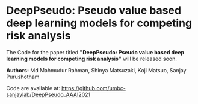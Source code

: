 # DeepPseudo: Pseudo value based deep learning models for competing risk analysis
The Code for the paper titled **"DeepPseudo: Pseudo value based deep learning models for competing risk analysis"** will be released soon.

**Authors:** Md Mahmudur Rahman, Shinya Matsuzaki, Koji Matsuo, Sanjay Purushotham

Code are available at: https://github.com/umbc-sanjaylab/DeepPseudo_AAAI2021



